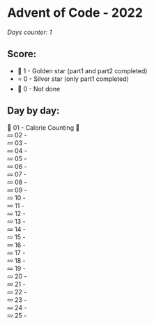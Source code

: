 # Advent of Code - 2022
*Days counter: 1*

## Score:
- :star2: 1 - Golden star (part1 and part2 completed)
- :star: 0 - Silver star (only part1 completed)
- :poop: 0 - Not done

## Day by day:
:star2: 01 - Calorie Counting :doughnut: \
:zzz: 02 - \
:zzz: 03 - \
:zzz: 04 - \
:zzz: 05 - \
:zzz: 06 - \
:zzz: 07 - \
:zzz: 08 - \
:zzz: 09 - \
:zzz: 10 - \
:zzz: 11 - \
:zzz: 12 - \
:zzz: 13 - \
:zzz: 14 - \
:zzz: 15 - \
:zzz: 16 - \
:zzz: 17 - \
:zzz: 18 - \
:zzz: 19 - \
:zzz: 20 - \
:zzz: 21 - \
:zzz: 22 - \
:zzz: 23 - \
:zzz: 24 - \
:zzz: 25 -

